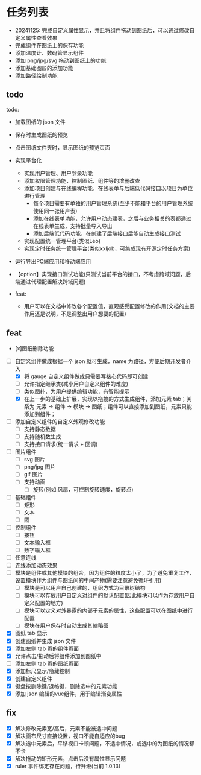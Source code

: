 # 任务列表

- 20241125: 完成自定义属性显示，并且将组件拖动到图纸后，可以通过修改自定义属性查看效果
- 完成组件在图纸上的保存功能
- 添加温度计、数码管显示组件
- 添加 png/jpg/svg 拖动到图纸上的功能
- 添加基础图形的添加功能
- 添加路径绘制功能

## todo

todo:

- 加载图纸的 json 文件
- 保存时生成图纸的预览
- 点击图纸文件夹时，显示图纸的预览页面
- 实现平台化
  - 实现用户管理、用户登录功能
  - 添加权限管理功能，控制图纸、组件等的增删改查
  - 添加项目创建与在线编程功能，在线表单与后端低代码接口以项目为单位进行管理
    - 每个项目需要有单独的用户管理系统(至少不能和平台的用户管理系统使用同一张用户表)
    - 添加在线表单功能，允许用户动态建表，之后与业务相关的表都通过在线表单生成，支持批量导入导出
    - 添加后端低代码功能，在创建了后端接口后能自动生成接口测试
  - 实现配置统一管理平台(类似Leo)
  - 实现定时任务统一管理平台(类似xxljob，可集成现有开源定时任务方案)
- 运行导出PC端应用和移动端应用
- 【option】实现接口测试功能(只测试当前平台的接口，不考虑跨域问题，后端通过代理配置解决跨域问题)

- feat:
  - 用户可以在文档中修改各个配置值，直观感受配置修改的作用(文档的主要作用还是说明，不是调整出用户想要的配置)

## feat

- [x]图纸删除功能
- [ ] 自定义组件做成根据一个 json 就可生成，name 为路径，方便后期开发者介入
  - [x] 将 gauge 自定义组件做成只需要写核心代码即可创建
  - [ ] 允许指定继承类(减小用户自定义组件的难度)
  - [ ] 类似图扑，为用户提供编辑功能，有智能提示
  - [x] 在上一步的基础上扩展，实现以拖拽的方式生成组件，添加元素 tab；关系为 元素 -> 组件 -> 模块 -> 图纸；组件可以直接添加到图纸，元素只能添加到组件；
- [ ] 添加自定义组件的自定义外观修改功能
  - [ ] 支持静态数据
  - [ ] 支持随机数生成
  - [ ] 支持接口请求(统一请求 + 回调)
- [ ] 图片组件
  - [ ] svg 图片
  - [ ] png/jpg 图片
  - [ ] gif 图片
  - [ ] 支持动画
    - [ ] 旋转(例如:风扇，可控制旋转速度，旋转点)
- [ ] 基础组件
  - [ ] 矩形
  - [ ] 文本
  - [ ] 圆
- [ ] 控制组件
  - [ ] 按钮
  - [ ] 文本输入框
  - [ ] 数字输入框
- [ ] 任意连线
- [ ] 连线添加动态效果
- [ ] 模块是组件或其他模块的组合，因为组件的粒度太小了，为了避免重复工作，设置模块作为组件与图纸间的中间产物(需要注意避免循环引用)
  - [ ] 模块是可以用户自己创建的，组织方式为目录树结构
  - [ ] 模块可以存放用户自定义对组件的默认配置(因此模块可以作为存放用户自定义配置的地方)
  - [ ] 模块可以定义对外暴露的内部子元素的属性，这些配置可以在图纸中进行配置
  - [ ] 模块在用户保存时自动生成其缩略图
- [x] 图纸 tab 显示
- [x] 创建图纸并生成 json 文件
- [x] 添加左侧 tab 页的组件页面
- [x] 允许点击/拖动后将组件添加到图纸中
- [ ] 添加左侧 tab 页的图纸页面
- [x] 添加标尺显示/隐藏控制
- [x] 创建自定义组件
- [x] 键盘按删除键/退格键，删除选中的元素功能
- [x] 添加 json 编辑的vue组件，用于编辑渐变属性

## fix

- [x] 解决修改元素宽/高后，元素不能被选中问题
- [x] 解决画布尺寸直接设置，视口不能自适应的bug
- [x] 解决选中元素后，平移视口卡顿问题，不选中情况，或选中的为图纸的情况都不卡
- [x] 解决拖动的矩形元素，点击后没有属性显示问题
- [x] ruler 事件绑定存在问题，待升级(当前 1.0.13)
